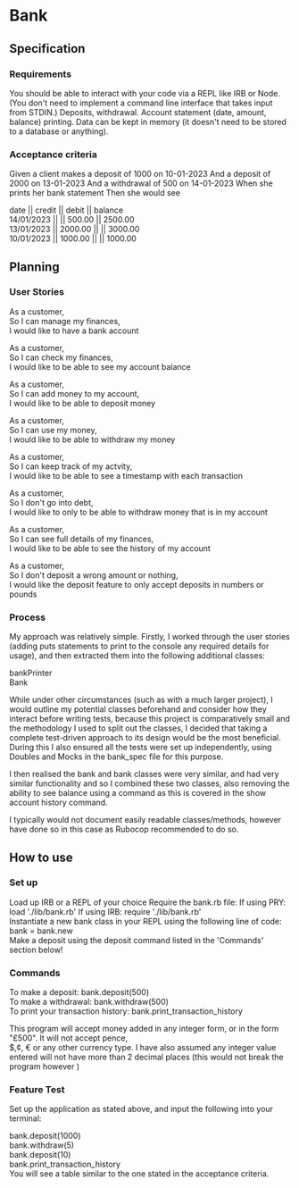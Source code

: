 # Bank

## Specification

### Requirements
You should be able to interact with your code via a REPL like IRB or Node. (You don't need to implement a command line interface that takes input from STDIN.)
Deposits, withdrawal.
Account statement (date, amount, balance) printing.
Data can be kept in memory (it doesn't need to be stored to a database or anything).

### Acceptance criteria
Given a client makes a deposit of 1000 on 10-01-2023
And a deposit of 2000 on 13-01-2023
And a withdrawal of 500 on 14-01-2023
When she prints her bank statement
Then she would see

date || credit || debit || balance  
14/01/2023 || || 500.00 || 2500.00  
13/01/2023 || 2000.00 || || 3000.00  
10/01/2023 || 1000.00 || || 1000.00

## Planning

### User Stories

As a customer,  
So I can manage my finances,  
I would like to have a bank account

As a customer,  
So I can check my finances,   
I would like to be able to see my account balance

As a customer,  
So I can add money to my account,  
I would like to be able to deposit money

As a customer,  
So I can use my money,  
I would like to be able to withdraw my money

As a customer,  
So I can keep track of my actvity,  
I would like to be able to see a timestamp with each transaction

As a customer,  
So I don't go into debt,  
I would like to only to be able to withdraw money that is in my account

As a customer,  
So I can see full details of my finances,  
I would like to be able to see the history of my account

As a customer,  
So I don't deposit a wrong amount or nothing,  
I would like the deposit feature to only accept deposits in numbers or pounds

### Process
My approach was relatively simple. Firstly, I worked through the user stories (adding puts statements to print to the console any required details for usage), and then extracted them into the following additional classes:

bankPrinter  
Bank  

While under other circumstances (such as with a much larger project), I would outline my potential classes beforehand and consider how they interact before writing tests, because this project is comparatively small and the methodology I used to split out the classes, I decided that taking a complete test-driven approach to its design would be the most beneficial. During this I also ensured all the tests were set up independently, using Doubles and Mocks in the bank_spec file for this purpose.

I then realised the bank and bank classes were very similar, and had very similar functionality and so I combined these two classes, also removing the ability to see balance using a command as this is covered in the show account history command.

I typically would not document easily readable classes/methods, however have done so in this case as Rubocop recommended to do so.

## How to use
### Set up
Load up IRB or a REPL of your choice
Require the bank.rb file: If using PRY: load './lib/bank.rb' If using IRB: require './lib/bank.rb'  
Instantiate a new bank class in your REPL using the following line of code: bank = bank.new  
Make a deposit using the deposit command listed in the 'Commands' section below!
### Commands
To make a deposit: bank.deposit(500)  
To make a withdrawal: bank.withdraw(500)  
To print your transaction history: bank.print_transaction_history  

This program will accept money added in any integer form, or in the form "£500". It will not accept pence,  
$,¢, € or any other currency type. I have also assumed any integer value entered will not have more than 2 decimal places (this would not break the program however )

### Feature Test
Set up the application as stated above, and input the following into your terminal:

bank.deposit(1000)  
bank.withdraw(5)  
bank.deposit(10)  
bank.print_transaction_history  
You will see a table similar to the one stated in the acceptance criteria. 
